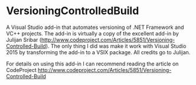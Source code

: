 # VersioningControlledBuild
A Visual Studio add-in that automates versioning of .NET Framework and VC++ projects. The add-in is virtually a copy of the excellent add-in by Julijan Sribar (http://www.codeproject.com/Articles/5851/Versioning-Controlled-Build). The only thing I did was make it work with Visual Studio 2015 by transforming the add-in to a VSIX package. All credits go to Julijan.

For details on using this add-in I can recommend reading the article on CodeProject http://www.codeproject.com/Articles/5851/Versioning-Controlled-Build
